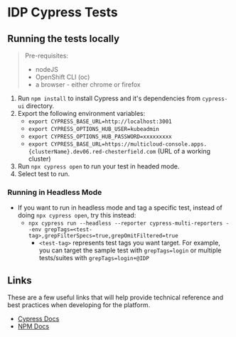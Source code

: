 [comment]: # ( Copyright Red Hat )

# IDP Cypress Tests

## Running the tests locally

  > Pre-requisites:
  >  - nodeJS
  >  - OpenShift CLI (oc)
  >  - a browser - either chrome or firefox

1. Run `npm install` to install Cypress and it's dependencies from `cypress-ui` directory.
2. Export the following environment variables:
    - `export CYPRESS_BASE_URL=http://localhost:3001`
    - `export CYPRESS_OPTIONS_HUB_USER=kubeadmin`
    - `export CYPRESS_OPTIONS_HUB_PASSWORD=xxxxxxxxx`
    - `export CYPRESS_BASE_URL=https://multicloud-console.apps.{clusterName}.dev06.red-chesterfield.com` (URL of a working cluster)
3. Run `npx cypress open` to run your test in headed mode.
4. Select test to run.

### Running in Headless Mode
- If you want to run in headless mode and tag a specific test, instead of doing `npx cypress open`, try this instead:
    - `npx cypress run --headless --reporter cypress-multi-reporters --env grepTags=<test-tag>,grepFilterSpecs=true,grepOmitFiltered=true`
        - `<test-tag>` represents test tags you want target. For example, you can target the sample test with `grepTags=login` or multiple tests/suites with `grepTags=login+@IDP`

## Links

These are a few useful links that will help provide technical reference and best practices when developing for the platform.

- [Cypress Docs](https://docs.cypress.io/guides/overview/why-cypress.html)
- [NPM Docs](https://docs.npmjs.com)